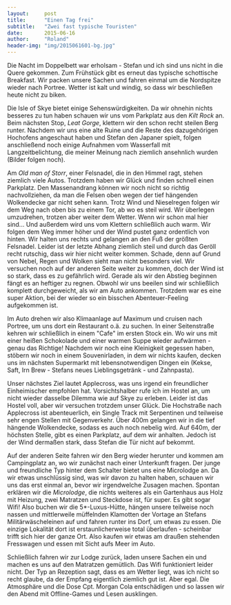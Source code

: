 ```yaml
---
layout:     post
title:      "Einen Tag frei"
subtitle:   "Zwei fast typische Touristen"
date:       2015-06-16
author:     "Roland"
header-img: "img/2015061601-bg.jpg"
---
```

Die Nacht im Doppelbett war erholsam - Stefan und ich sind uns nicht in die Quere gekommen. Zum Frühstück gibt es
erneut das typische schottische Breakfast. Wir packen unsere Sachen und fahren einmal um die Nordspitze wieder nach
Portree. Wetter ist kalt und windig, so dass wir beschließen heute nicht zu biken.

Die Isle of Skye bietet einige Sehenswürdigkeiten. Da wir ohnehin nichts besseres zu tun haben schauen wir uns vom
Parkplatz aus den *Kilt Rock* an. Beim nächsten Stop, *Leat Gorge*, klettern wir den schon recht steilen Berg runter.
Nachdem wir uns eine alte Ruine und die Reste des dazugehörigen Hochofens angeschaut haben und Stefan den Japaner
spielt, folgen anschließend noch einige Aufnahmen vom Wasserfall mit Langzeitbelichtung, die meiner Meinung nach
ziemlich ansehnlich wurden (Bilder folgen noch).

Am *Old man of Storr*, einer Felsnadel, die in den Himmel ragt, stehen ziemlich viele Autos. Trotzdem haben wir Glück
und finden schnell einen Parkplatz. Den Massenandrang können wir noch nicht so richtig nachvollziehen, da man die
Felsen oben wegen der tief hängenden Wolkendecke gar nicht sehen kann. Trotz Wind und Nieselregen folgen wir dem Weg
nach oben bis zu einem Tor, ab wo es steil wird. Wir überlegen umzudrehen, trotzen aber weiter dem Wetter. Wenn wir
schon mal hier sind... Und außerdem wird uns vom Klettern schließlich auch warm. Wir folgen dem Weg immer höher und der
Wind pustet ganz ordentlich von hinten. Wir halten uns rechts und gelangen an den Fuß der größten Felsnadel. Leider ist
der letzte Abhang ziemlich steil und durch das Geröll recht rutschig, dass wir hier nicht weiter kommen. Schade, denn
auf Grund von Nebel, Regen und Wolken sieht man nicht besonders viel. Wir versuchen noch auf der anderen Seite weiter
zu kommen, doch der Wind ist so stark, dass es zu gefährlich wird. Gerade als wir den Abstieg beginnen fängt es an
heftiger zu regnen. Obwohl wir uns beeilen sind wir schließlich komplett durchgeweicht, als wir am Auto ankommen.
Trotzdem war es eine super Aktion, bei der wieder so ein bisschen Abenteuer-Feeling aufgekommen ist.

Im Auto drehen wir also Klimaanlage auf Maximum und cruisen nach Portree, um uns dort ein Restaurant o.ä. zu suchen. 
In einer Seitenstraße kehren wir schließlich in einem "Cafe" im ersten Stock ein. Wo wir uns mit einer heißen
Schokolade und einer warmen Suppe wieder aufwärmen - genau das Richtige! Nachdem wir noch eine Kleinigkeit gegessen
haben, stöbern wir noch in einem Souvenirladen, in dem wir nichts kaufen, decken uns im nächsten Supermarkt
mit lebensnotwendigen Dingen ein (Kekse, Saft, Irn Brew - Stefans neues Lieblingsgetränk - und Zahnpasta).

Unser nächstes Ziel lautet Applecross, was uns irgend ein freundlicher Einheimischer empfohlen hat. Vorsichtshalber
rufe ich im Hostel an, um nicht wieder dasselbe Dilemma wie auf Skye zu erleben. Leider ist das Hostel voll, aber wir
versuchen trotzdem unser Glück. Die Hochstraße nach Applecross ist abenteuerlich, ein Single Track mit Serpentinen und
teilweise sehr engen Stellen mit Gegenverkehr. Über 400m gelangen wir in die tief hängende Wolkendecke, sodass es auch
noch nebelig wird. Auf 640m, der höchsten Stelle, gibt es einen Parkplatz, auf dem wir anhalten. Jedoch ist der Wind
dermaßen stark, dass Stefan die Tür nicht auf bekommt.

Auf der anderen Seite fahren wir den Berg wieder herunter und kommen am Campingplatz an, wo wir zunächst nach einer
Unterkunft fragen. Der junge und freundliche Typ hinter dem Schalter bietet uns eine Microlodge an. Da wir etwas
unschlüssig sind, was wir davon zu halten haben, schauen wir uns das erst einmal an, bevor wir irgendwelche Zusagen
machen. Spontan erklären wir die *Microlodge*, die nichts weiteres als ein Gartenhaus aus Holz mit Heizung, zwei
Matratzen und Steckdose ist, für super. Es gibt sogar Wifi! Also buchen wir die 5*-Luxus-Hütte, hängen unsere teilweise
noch nassen und mittlerweile müffelnden Klamotten der Vortage an Stefans Militärwäscheleinen auf und fahren runter ins
Dorf, um etwas zu essen. Die einzige Lokalität dort ist erstaunlicherweise total überlaufen - scheinbar trifft sich
hier der ganze Ort. Also kaufen wir etwas am draußen stehenden Fresswagen und essen mit Sicht aufs Meer im Auto. 

Schließlich fahren wir zur Lodge zurück, laden unsere Sachen ein und machen es uns auf den Matratzen gemütlich. Das
Wifi funktioniert leider nicht. Der Typ an Rezeption sagt, dass es am Wetter liegt, was ich nicht so recht glaube,
da der Empfang eigentlich ziemlich gut ist. Aber egal. Die Atmosphäre und die Dose Cpt. Morgan Cola entschädigen und
so lassen wir den Abend mit Offline-Games und Lesen ausklingen.